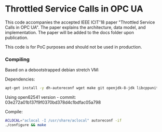 # Throttled Service Calls in OPC UA

This code accompanies the accepted IEEE ICIT'18 paper "Throttled Service Calls in OPC UA". The paper explains the architecture, data model, and implementation. 
The paper will be added to the docs folder upon publication.

This code is for PoC purposes and should not be used in production.

### Compiling
Based on a debootstrapped debian stretch VM:

Dependencies:
```sh
apt-get install -y dh-autoreconf wget make git openjdk-8-jdk libcppunit-dev libcppunit-doc libtool patch libzookeeper-mt-dev libjansson-dev libglib2.0-dev
```

Using open62541 version - commit: 03e272a01b137f9f0370bd378d4c1bdfac05a798

Compile:
```sh
ACLOCAL="aclocal -I /usr/share/aclocal" autoreconf -if
./configure && make

